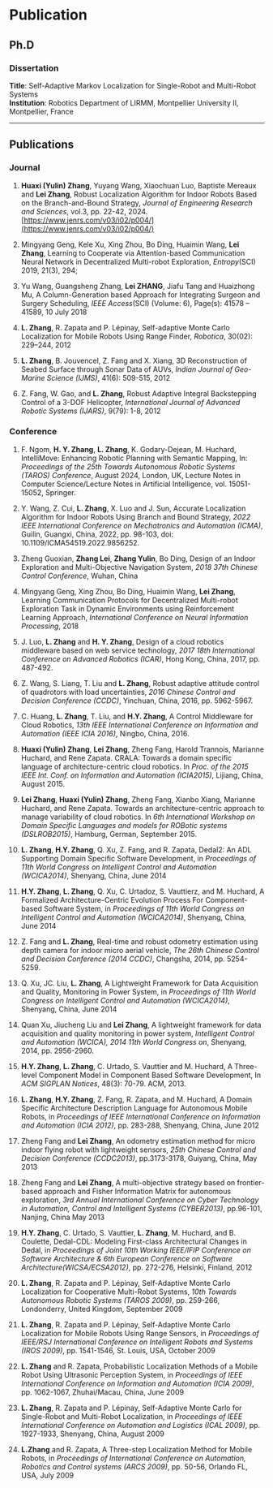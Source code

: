 # Publication

## Ph.D

### Dissertation

**Title**: Self-Adaptive Markov Localization for Single-Robot and Multi-Robot Systems  
**Institution**: Robotics Department of LIRMM, Montpellier University II, Montpellier, France

---

## Publications

### Journal

1. **Huaxi (Yulin) Zhang**, Yuyang Wang, Xiaochuan Luo, Baptiste Mereaux and **Lei Zhang**, Robust Localization Algorithm for Indoor Robots Based on the Branch-and-Bound Strategy, *Journal of Engineering Research and Sciences*, vol.3, pp. 22-42, 2024. [https://www.jenrs.com/v03/i02/p004/](https://www.jenrs.com/v03/i02/p004/)

2. Mingyang Geng, Kele Xu, Xing Zhou, Bo Ding, Huaimin Wang, **Lei Zhang**, Learning to Cooperate via Attention-based Communication Neural Network in Decentralized Multi-robot Exploration, *Entropy*(SCI) 2019, 21(3), 294;

3. Yu Wang, Guangsheng Zhang, **Lei ZHANG**, Jiafu Tang and Huaizhong Mu, A Column-Generation based Approach for Integrating Surgeon and Surgery Scheduling, *IEEE Access*(SCI) (Volume: 6), Page(s): 41578 – 41589, 10 July 2018

4. **L. Zhang**, R. Zapata and P. Lépinay, Self-adaptive Monte Carlo Localization for Mobile Robots Using Range Finder, *Robotica*, 30(02): 229–244, 2012

5. **L. Zhang**, B. Jouvencel, Z. Fang and X. Xiang, 3D Reconstruction of Seabed Surface through Sonar Data of AUVs, *Indian Journal of Geo-Marine Science (IJMS)*, 41(6): 509-515, 2012

6. Z. Fang, W. Gao, and **L. Zhang**, Robust Adaptive Integral Backstepping Control of a 3-DOF Helicopter, *International Journal of Advanced Robotic Systems (IJARS)*, 9(79): 1-8, 2012

### Conference

1. F. Ngom, **H. Y. Zhang**, **L. Zhang**, K. Godary-Dejean, M. Huchard, IntelliMove: Enhancing Robotic Planning with Semantic Mapping, In: *Proceedings of the 25th Towards Autonomous Robotic Systems (TAROS) Conference*, August 2024, London, UK, Lecture Notes in Computer Science/Lecture Notes in Artificial Intelligence, vol. 15051-15052, Springer.

2. Y. Wang, Z. Cui, **L. Zhang**, X. Luo and J. Sun, Accurate Localization Algorithm for Indoor Robots Using Branch and Bound Strategy, *2022 IEEE International Conference on Mechatronics and Automation (ICMA)*, Guilin, Guangxi, China, 2022, pp. 98-103, doi: 10.1109/ICMA54519.2022.9856252.

3. Zheng Guoxian, **Zhang Lei**, **Zhang Yulin**, Bo Ding, Design of an Indoor Exploration and Multi-Objective Navigation System, *2018 37th Chinese Control Conference*, Wuhan, China

4. Mingyang Geng, Xing Zhou, Bo Ding, Huaimin Wang, **Lei Zhang**, Learning Communication Protocols for Decentralized Multi-robot Exploration Task in Dynamic Environments using Reinforcement Learning Approach, *International Conference on Neural Information Processing*, 2018

5. J. Luo, **L. Zhang** and **H. Y. Zhang**, Design of a cloud robotics middleware based on web service technology, *2017 18th International Conference on Advanced Robotics (ICAR)*, Hong Kong, China, 2017, pp. 487-492.

6. Z. Wang, S. Liang, T. Liu and **L. Zhang**, Robust adaptive attitude control of quadrotors with load uncertainties, *2016 Chinese Control and Decision Conference (CCDC)*, Yinchuan, China, 2016, pp. 5962-5967.

7. C. Huang, **L. Zhang**, T. Liu, and **H.Y. Zhang**, A Control Middleware for Cloud Robotics, *13th IEEE International Conference on Information and Automation (IEEE ICIA 2016)*, Ningbo, China, 2016.

8. **Huaxi (Yulin) Zhang**, **Lei Zhang**, Zheng Fang, Harold Trannois, Marianne Huchard, and Rene Zapata. CRALA: Towards a domain specific language of architecture-centric cloud robotics. In *Proc. of the 2015 IEEE Int. Conf. on Information and Automation (ICIA2015)*, Lijiang, China, August 2015.

9. **Lei Zhang**, **Huaxi (Yulin) Zhang**, Zheng Fang, Xianbo Xiang, Marianne Huchard, and Rene Zapata. Towards an architecture-centric approach to manage variability of cloud robotics. In *6th International Workshop on Domain Specific Languages and models for ROBotic systems (DSLROB2015)*, Hamburg, German, September 2015.

10. **L. Zhang**, **H.Y. Zhang**, Q. Xu, Z. Fang, and R. Zapata, Dedal2: An ADL Supporting Domain Specific Software Development, in *Proceedings of 11th World Congress on Intelligent Control and Automation (WCICA2014)*, Shenyang, China, June 2014

11. **H.Y. Zhang**, **L. Zhang**, Q. Xu, C. Urtadoz, S. Vauttierz, and M. Huchard, A Formalized Architecture-Centric Evolution Process For Component-based Software System, in *Proceedings of 11th World Congress on Intelligent Control and Automation (WCICA2014)*, Shenyang, China, June 2014

12. Z. Fang and **L. Zhang**, Real-time and robust odometry estimation using depth camera for indoor micro aerial vehicle, *The 26th Chinese Control and Decision Conference (2014 CCDC)*, Changsha, 2014, pp. 5254-5259.

13. Q. Xu, JC. Liu, **L. Zhang**, A Lightweight Framework for Data Acquisition and Quality, Monitoring in Power System, in *Proceedings of 11th World Congress on Intelligent Control and Automation (WCICA2014)*, Shenyang, China, June 2014

14. Quan Xu, Jiucheng Liu and **Lei Zhang**, A lightweight framework for data acquisition and quality monitoring in power system, *Intelligent Control and Automation (WCICA), 2014 11th World Congress on*, Shenyang, 2014, pp. 2956-2960.

15. **H.Y. Zhang**, **L. Zhang**, C. Urtado, S. Vauttier and M. Huchard, A Three-level Component Model in Component Based Software Development, In *ACM SIGPLAN Notices*, 48(3): 70-79. ACM, 2013.

16. **L. Zhang**, **H.Y. Zhang**, Z. Fang, R. Zapata, and M. Huchard, A Domain Specific Architecture Description Language for Autonomous Mobile Robots, in *Proceedings of IEEE International Conference on Information and Automation (ICIA 2012)*, pp. 283-288, Shenyang, China, June 2012

17. Zheng Fang and **Lei Zhang**, An odometry estimation method for micro indoor flying robot with lightweight sensors, *25th Chinese Control and Decision Conference (CCDC2013)*, pp.3173-3178, Guiyang, China, May 2013

18. Zheng Fang and **Lei Zhang**, A multi-objective strategy based on frontier-based approach and Fisher Information Matrix for autonomous exploration, *3rd Annual International Conference on Cyber Technology in Automation, Control and Intelligent Systems (CYBER2013)*, pp.96-101, Nanjing, China May 2013

19. **H.Y. Zhang**, C. Urtado, S. Vauttier, **L. Zhang**, M. Huchard, and B. Coulette, Dedal-CDL: Modeling First-class Architectural Changes in Dedal, in *Proceedings of Joint 10th Working IEEE/IFIP Conference on Software Architecture & 6th European Conference on Software Architecture(WICSA/ECSA2012)*, pp. 272-276, Helsinki, Finland, 2012

20. **L. Zhang**, R. Zapata and P. Lépinay, Self-Adaptive Monte Carlo Localization for Cooperative Multi-Robot Systems, *10th Towards Autonomous Robotic Systems (TAROS 2009)*, pp. 259-266, Londonderry, United Kingdom, September 2009

21. **L. Zhang**, R. Zapata and P. Lépinay, Self-Adaptive Monte Carlo Localization for Mobile Robots Using Range Sensors, in *Proceedings of IEEE/RSJ International Conference on Intelligent Robots and Systems (IROS 2009)*, pp. 1541-1546, St. Louis, USA, October 2009

22. **L. Zhang** and R. Zapata, Probabilistic Localization Methods of a Mobile Robot Using Ultrasonic Perception System, in *Proceedings of IEEE International Conference on Information and Automation (ICIA 2009)*, pp. 1062-1067, Zhuhai/Macau, China, June 2009

23. **L. Zhang**, R. Zapata and P. Lépinay, Self-Adaptive Monte Carlo for Single-Robot and Multi-Robot Localization, in *Proceedings of IEEE International Conference on Automation and Logistics (ICAL 2009)*, pp. 1927-1933, Shenyang, China, August 2009

24. **L.Zhang** and R. Zapata, A Three-step Localization Method for Mobile Robots, in *Proceedings of International Conference on Automation, Robotics and Control systems (ARCS 2009)*, pp. 50-56, Orlando FL, USA, July 2009